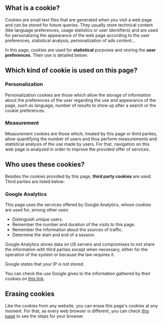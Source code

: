 ## What is a cookie?

Cookies are small text files that are generated when you visit a web page and can be stored for future queries. They usually store technical content (like language preferences, usage statistics or user identifiers) and are used for personalizing the appearance of the web page according to the user preferences, statistical analysis, personalization of ads content...

In this page, cookies are used for **statistical** purposes and storing the **user preferences**. Their use is detailed below:

## Which kind of cookie is used on this page?

### Personalization

Personalization cookies are those which allow the storage of information about the preferences of the user regarding the use and appearance of the page, such as language, number of results to show up after a search or the cookie preferences.

### Measurement

Measurement cookies are those which, treated by this page or third parties, allow quantifying the number of users and thus perform measurements and statistical analysis of the use made by users. For that, navigation on this web page is analyzed in order to improve the provided offer of services.

## Who uses these cookies?

Besides the cookies provided by this page, **third party cookies** are used. Third parties are listed below:

### Google Analytics

This page uses the services offered by Google Analytics, whose cookies are used for, among other uses:

- Distinguish unique users.
- Remember the number and duration of the visits to this page.
- Remember the information about the sources of traffic.
- Determine the start and end of a session.

Google Analytics stores data on US servers and compromises to not share the information with third parties except when necessary, either for the operation of the system or because the law requires it.

Google states that your IP is not stored.

You can check the use Google gives to the information gathered by their cookies on [this link](https://developers.google.com/analytics/devguides/collection/analyticsjs/cookie-usage?hl=en).

## Erasing cookies

Like the cookies from any website, you can erase this page's cookies at any moment. For that, as every web browser is different, you can check [this page](https://www.allaboutcookies.org/manage-cookies/clear-cookies-installed.html) to see the steps for your browser.